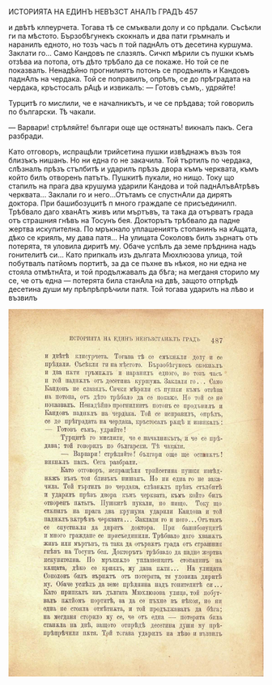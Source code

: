 ﻿ИСТОРИЯТА НА ЕДИНЪ НЕВЪЗСТ АНАЛЪ ГРАДЪ 457

и двѣтѣ клпеурчета. Тогава тѣ се смъквали долу и со прѣдали. Съсѣкли ги па мѣстото. Бързобѣгунекъ скокналъ и два пати гръмналъ и наранилъ едното, но тозъ часъ п той паднАлъ отъ десетина куршума. Заклати го... Само Кандовъ пе слазялъ. Сичкп мѣрили съ пушки къмъ отзѣва иа потопа, отъ дѣто трѣбало да се покаже. Но той се пе показвалъ. Ненадѣйно прогнилиятъ потонъ се продънилъ и Кандовъ паднАлъ на чердака. Той се поправилъ, опрѣлъ, се до прѣградата на чердака, кръстосалъ рАцѣ и извикалъ: — Готовъ съмъ,. удряйте!

Турцитѣ го мислили, че е началникътъ, и че се прѣдава; той говорилъ по български. Тѣ чакали.

— Варвари! стрѣляйте! българи още ще остянатъ! викналъ пакъ. Сега разбради.

Като отговоръ, испращѣли трийсетина пушки извѣднажъ възъ тоя близъкъ нишанъ. Но ни една го не закачила. Той търтилъ по чердака, слѢзналъ прѣзъ стълбитѣ и ударилъ прѣзъ двора къмъ черквата, къмъ който билъ отворенъ патътъ. Пушкитѣ пукали, но нищо. Току що стапилъ на прага два крушума ударили Кандова и той паднАлъвАтрѣвъ черквата... Заклали го и него...Отътамъ се спустнАли да дирятъ доктора. При башибозуцитѣ п много граждапе се присъединилп. Трѣбвало даго хванАтъ живъ или мъртъвъ, та така да отърватъ града отъ страшния гнѣвъ на Тосунъ бея. Докторътъ трѣбвало да падне жертва искупителна. По мръкнало уплашениятъ стопанинъ на кАщата, дѣко се криялъ, му дава патя... На улицата Соколовъ билъ зърнатъ отъ потерята, тя уловила диритѣ му. Обаче успѣлъ да земе прѣднина надъ гонителитѣ си... Като припкалъ изъ дългата Мюхлюзова улица, той побутвалъ патйомъ портитѣ, за да се пъхне въ нѣкоя, но ни една не стояла отмѣтнАта, и той продължавалъ да бѣга; на мегданя сторило му се, че отъ една — потерята била станАла на двѣ, защото отпрѣдѣ десетина души му прѣпрѣпрѣчили патя. Той тогава ударилъ на лѣво и възвилъ

![original](../images/540.jpg)

